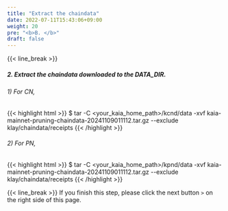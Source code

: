 ```yaml
---
title: "Extract the chaindata"
date: 2022-07-11T15:43:06+09:00
weight: 20
pre: "<b>B. </b>"
draft: false
---
```


{{< line_break >}}
##### 2. Extract the chaindata downloaded to the DATA_DIR.

###### 1) For CN,
{{< highlight html >}}
$ tar -C <your_kaia_home_path>/kcnd/data -xvf kaia-mainnet-pruning-chaindata-20241109011112.tar.gz --exclude klay/chaindata/receipts
{{< /highlight >}}

###### 2) For PN,
{{< highlight html >}}
$ tar -C <your_kaia_home_path>/kpnd/data -xvf kaia-mainnet-pruning-chaindata-20241109011112.tar.gz --exclude klay/chaindata/receipts
{{< /highlight >}}

{{< line_break >}}
If you finish this step, please click the next button ```>``` on the right side of this page.
